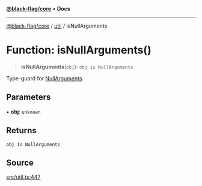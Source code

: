 [**@black-flag/core**](../../README.md) • **Docs**

***

[@black-flag/core](../../README.md) / [util](../README.md) / isNullArguments

# Function: isNullArguments()

> **isNullArguments**(`obj`): `obj is NullArguments`

Type-guard for [NullArguments](../../index/type-aliases/NullArguments.md).

## Parameters

• **obj**: `unknown`

## Returns

`obj is NullArguments`

## Source

[src/util.ts:447](https://github.com/Xunnamius/black-flag/blob/35f66cc9d69f8434d03db49f067b4f7e03d4c58c/src/util.ts#L447)
